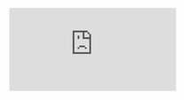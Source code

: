 ![Tutorial 1](https://github.com/jingyangcarl/QtOpenGLTutorials/blob/master/Code/Tutorial1/Tutorial1/README.md)